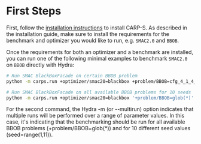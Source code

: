 # First Steps

First, follow the [installation instructions](../installation.md) to install CARP-S. As described
in the installation guide, make sure to install the requirements for the benchmark and optimizer
you would like to run, e.g. `SMAC2.0` and `BBOB`.

Once the requirements for both an optimizer and a benchmark are installed, you can run one of 
the following minimal examples to benchmark `SMAC2.0` on `BBOB` directly with Hydra:

```bash
# Run SMAC BlackBoxFacade on certain BBOB problem
python -m carps.run +optimizer/smac20=blackbox +problem/BBOB=cfg_4_1_4_0 seed=1 task.optimization_resources.n_trials=25

# Run SMAC BlackBoxFacade on all available BBOB problems for 10 seeds
python -m carps.run +optimizer/smac20=blackbox '+problem/BBOB=glob(*)' 'seed=range(1,11)' -m
```

For the second command, the Hydra -m (or --multirun) option indicates that multiple runs will be 
performed over a range of parameter values. In this case, it's indicating that the benchmarking
should be run for all available BBOB problems (+problem/BBOB=glob(*)) and for 10 different 
seed values (seed=range(1,11)).
